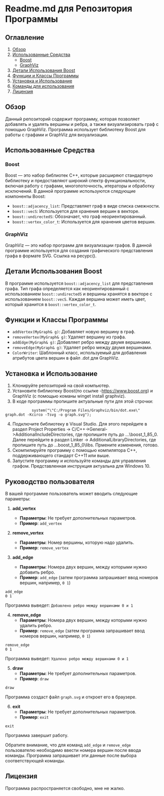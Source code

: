# Readme.md для Репозитория Программы

## Оглавление
1. [Обзор](#обзор)
2. [Использованные Средства](#использованные-средства)
   - [Boost](#boost)
   - [GraphViz](#graphviz)
3. [Детали Использования Boost](#детали-использования-boost)
4. [Функции и Классы Программы](#функции-и-классы-программы)
5. [Установка и Использование](#установка-и-использование)
6. [Команды для использования](#установка-и-использование)
7. [Лицензия](#лицензия)
   

## Обзор
Данный репозиторий содержит программу, которая позволяет добавлять и удалять вершины и ребра, а также визуализировать граф с помощью GraphViz. Программа использует библиотеку Boost для работы с графами и GraphViz для визуализации.

## Использованные Средства

### Boost
Boost — это набор библиотек C++, которые расширяют стандартную библиотеку и предоставляют широкий спектр функциональности, включая работу с графами, многопоточность, итераторы и обработку исключений. В данной программе используются следующие компоненты Boost:
- `boost::adjacency_list`: Представляет граф в виде списка смежности.
- `boost::vecS`: Используется для хранения вершин в векторе.
- `boost::undirectedS`: Обозначает, что граф неориентированный.
- `boost::vertex_color_t`: Используется для хранения цветов вершин.

### GraphViz
GraphViz — это набор программ для визуализации графов. В данной программе используется для создания графического представления графа в формате SVG.
Ссылка на ресурс().

## Детали Использования Boost
В программе используется `boost::adjacency_list` для представления графа. Тип графа определяется как неориентированный с использованием `boost::undirectedS` и вершины хранятся в векторе с использованием `boost::vecS`. Каждая вершина может иметь цвет, который хранится в `boost::vertex_color_t`.

## Функции и Классы Программы
- `addVertex(MyGraph& g)`: Добавляет новую вершину в граф.
- `removeVertex(MyGraph& g)`: Удаляет вершину из графа.
- `addEdge(MyGraph& g)`: Добавляет ребро между двумя вершинами.
- `removeEdge(MyGraph& g)`: Удаляет ребро между двумя вершинами.
- `ColorWriter`: Шаблонный класс, используемый для добавления атрибутов цвета вершин в файл .dot для GraphViz.

## Установка и Использование
1. Клонируйте репозиторий на свой компьютер.
2. Установите библиотеку Boost(по ссылке -https://www.boost.org) и GraphViz (с помощью команы winget install graphviz).
3. В коде программы пропишите актуальные пути для этой строчки:
```
            system("\"C:/Program Files/Graphviz/bin/dot.exe\" graph.dot -Kcirco -Tsvg -o graph.svg");

```
4. Подключите библиотеку в Visual Studio. Для этого перейдите в раздел Project Properties -> C/C++->General->AdditionalIncludeDirectories, где пропишите путь до  ...\boost_1_85_0. Далее перейдите в раздел Linker -> AdditionalLibraryDirectories, где пропишите путь до ...boost_1_85_0\libs. Прмените изменения, готово.
5. Скомпилируйте программу с помощью компилятора C++, поддерживающего стандарт C++11 или выше.
6. Запустите программу и используйте команды для управления графом.
Представленная инструкция актуальна для Windows 10.

## Руководство пользователя
В вашей программе пользователь может вводить следующие параметры:

1. **add_vertex**
   - **Параметры**: Не требует дополнительных параметров.
   - **Пример**: `add_vertex`
   
2. **remove_vertex**
   - **Параметры**: Номер вершины, которую надо удалить.
   - **Пример**: `remove_vertex`

3. **add_edge**
   - **Параметры**: Номера двух вершин, между которыми нужно добавить ребро.
   - **Пример**: `add_edge` (затем программа запрашивает ввод номеров вершин, например, `0 1`)
  ```
  add_edge
  0 1
  ```
  Программа выведет: `Добавлено ребро между вершинами 0 и 1`

4. **remove_edge**
   - **Параметры**: Номера двух вершин, между которыми нужно удалить ребро.
   - **Пример**: `remove_edge` (затем программа запрашивает ввод номеров вершин, например, `0 1`)
  ```
  remove_edge
  0 1
  ```
  Программа выведет: `Удалено ребро между вершинами 0 и 1`

5. **draw**
   - **Параметры**: Не требует дополнительных параметров.
   - **Пример**: `draw`
  ```
  draw
  ```
  Программа создаст файл `graph.svg` и откроет его в браузере.

6. **exit**
   - **Параметры**: Не требует дополнительных параметров.
   - **Пример**: `exit`
  ```
  exit
  ```
  Программа завершит работу.

Обратите внимание, что для команд `add_edge` и `remove_edge` пользователю необходимо ввести номера вершин после ввода команды. Программа запрашивает эти данные после выбора соответствующей команды.

## Лицензия
Программа распространяется свободно, мне не жалко.

